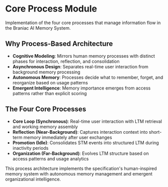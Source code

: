 # Core Process Module

Implementation of the four core processes that manage information flow in the Braniac AI Memory System.

## Why Process-Based Architecture

- **Cognitive Modeling**: Mirrors human memory processes with distinct phases for interaction, reflection, and consolidation
- **Asynchronous Design**: Separates real-time user interaction from background memory processing
- **Autonomous Memory**: Processes decide what to remember, forget, and reorganize based on usage patterns
- **Emergent Intelligence**: Memory importance emerges from access patterns rather than explicit scoring

## The Four Core Processes

- **Core Loop (Synchronous)**: Real-time user interaction with LTM retrieval and working memory assembly
- **Reflection (Near-Background)**: Captures interaction context into short-term memory immediately after user exchanges
- **Promotion (Idle)**: Consolidates STM events into structured LTM during inactivity periods
- **Organization (Far-Background)**: Evolves LTM structure based on access patterns and usage analytics

This process architecture implements the specification's human-inspired memory system with autonomous memory management and emergent organizational intelligence.